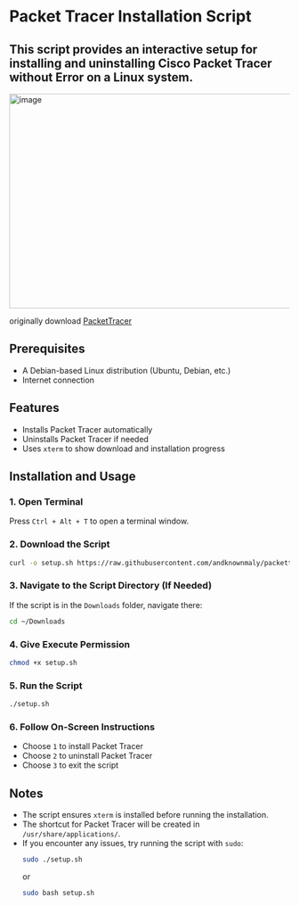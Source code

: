 # Packet Tracer Installation Script  

This script provides an interactive setup for installing and uninstalling Cisco Packet Tracer without Error on a Linux system.
---
<img width="517" height="385" alt="image" src="https://github.com/user-attachments/assets/34b4b832-459d-42dd-9c54-aec981ab75e4" />

originally download [PacketTracer](https://www.netacad.com/resources/lab-downloads?courseLang=en-US)

## Prerequisites  
- A Debian-based Linux distribution (Ubuntu, Debian, etc.)  
- Internet connection  

## Features  
- Installs Packet Tracer automatically  
- Uninstalls Packet Tracer if needed  
- Uses `xterm` to show download and installation progress  

## Installation and Usage  

### 1. Open Terminal  
Press `Ctrl + Alt + T` to open a terminal window.  

### 2. Download the Script  
```sh
curl -o setup.sh https://raw.githubusercontent.com/andknownmaly/packettracer/refs/heads/main/setup.sh
```

### 3. Navigate to the Script Directory (If Needed)  
If the script is in the `Downloads` folder, navigate there:  
```sh
cd ~/Downloads
```

### 4. Give Execute Permission  
```sh
chmod +x setup.sh
```

### 5. Run the Script  
```sh
./setup.sh
```

### 6. Follow On-Screen Instructions  
- Choose `1` to install Packet Tracer  
- Choose `2` to uninstall Packet Tracer  
- Choose `3` to exit the script  

## Notes  
- The script ensures `xterm` is installed before running the installation.  
- The shortcut for Packet Tracer will be created in `/usr/share/applications/`.  
- If you encounter any issues, try running the script with `sudo`:  
  ```sh
  sudo ./setup.sh
  ```
  or
  ```sh
  sudo bash setup.sh
  ```
